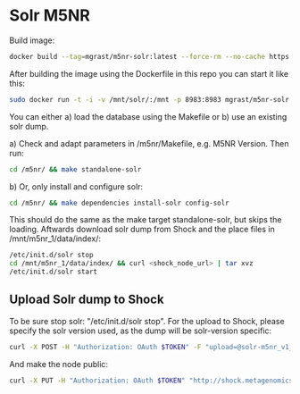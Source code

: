 

# Solr M5NR

Build image:
```bash
docker build --tag=mgrast/m5nr-solr:latest --force-rm --no-cache https://raw.githubusercontent.com/MG-RAST/myM5NR/master/solr/docker/Dockerfile
```

After building the image using the Dockerfile in this repo you can start it like this:

```bash
sudo docker run -t -i -v /mnt/solr/:/mnt -p 8983:8983 mgrast/m5nr-solr:latest
```

You can either a) load the database using the Makefile or b) use an existing solr dump.

a) Check and adapt parameters in /m5nr/Makefile, e.g. M5NR Version. Then run:
```bash
cd /m5nr/ && make standalone-solr
```
b) Or, only install and configure solr:
```bash
cd /m5nr/ && make dependencies install-solr config-solr
```
This should do the same as the make target standalone-solr, but skips the loading. Aftwards download solr dump from Shock and the place files in /mnt/m5nr_1/data/index/:
```bash
/etc/init.d/solr stop
cd /mnt/m5nr_1/data/index/ && curl <shock_node_url> | tar xvz 
/etc/init.d/solr start
```


## Upload Solr dump to Shock

To be sure stop solr: "/etc/init.d/solr stop". For the upload to Shock, please specify the solr version used, as the dump will be solr-version specific:

```bash
curl -X POST -H "Authorization: OAuth $TOKEN" -F "upload=@solr-m5nr_v1_solr_v4.10.3.tgz" -F attributes_str='{"type":"data-library","data-library-name":"Solr M5NR", "description": "Solr M5NR v1 with Solr v4.10.3", "version":"1", "member": "1/1", "provenance" : { "creation_type" : "manual", "note": "tar -zcvf solr-m5nr_v1_solr_v4.10.3.tgz -C /mnt/m5nr_1/data/index/ ."} }' "http://shock.metagenomics.anl.gov/node"
```

And make the node public:
```bash
curl -X PUT -H "Authorization: OAuth $TOKEN" "http://shock.metagenomics.anl.gov/node/<node_id>/acl/public_read"
```
